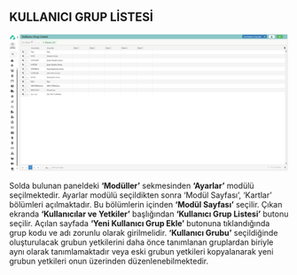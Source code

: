 
## KULLANICI GRUP LİSTESİ 

[![Image](../Ayarlar/kullanıcıgruplistesi.png)](kullanıcıgruplistesi)

Solda bulunan paneldeki **‘Modüller’** sekmesinden **‘Ayarlar’** modülü seçilmektedir. Ayarlar modülü seçildikten sonra ‘Modül Sayfası’, ‘Kartlar’ bölümleri açılmaktadır. Bu bölümlerin içinden **‘Modül Sayfası’** seçilir. Çıkan ekranda **‘Kullanıcılar ve Yetkiler’** başlığından **‘Kullanıcı Grup Listesi’** butonu seçilir. Açılan sayfada **‘Yeni Kullanıcı Grup Ekle’** butonuna tıklandığında grup kodu ve adı zorunlu olarak girilmelidir. **‘Kullanıcı Grubu’** seçildiğinde oluşturulacak grubun yetkilerini daha önce tanımlanan gruplardan biriyle aynı olarak tanımlamaktadır veya eski grubun yetkileri kopyalanarak yeni grubun yetkileri onun üzerinden düzenlenebilmektedir. 